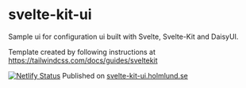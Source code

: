 # svelte-kit-ui

Sample ui for configuration ui built with Svelte, Svelte-Kit and DaisyUI.

Template created by following instructions at https://tailwindcss.com/docs/guides/sveltekit

[![Netlify Status](https://api.netlify.com/api/v1/badges/54065548-5554-40b7-aa62-fdefa2ff8821/deploy-status)](https://app.netlify.com/sites/gracious-leakey-b71d33/deploys) Published on [svelte-kit-ui.holmlund.se](https://svelte-kit-ui.holmlund.se)